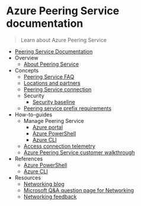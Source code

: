 # Azure Peering Service documentation
> Learn about Azure Peering Service
  - [Peering Service Documentation](https://learn.microsoft.com/en-us/azure/peering-service/)
  - Overview
    - [About Peering Service](https://learn.microsoft.com/en-us/azure/peering-service/about)
  - Concepts
    - [Peering Service FAQ](https://learn.microsoft.com/en-us/azure/peering-service/faq.yml)
    - [Locations and partners](https://learn.microsoft.com/en-us/azure/peering-service/location-partners)
    - [Peering Service connection](https://learn.microsoft.com/en-us/azure/peering-service/connection)
    - Security
      - [Security baseline](https://learn.microsoft.com/security/benchmark/azure/baselines/microsoft-azure-peering-service-security-baseline?toc=/azure/peering-service/TOC.json)
    - [Peering service prefix requirements](https://learn.microsoft.com/en-us/azure/peering-service/peering-service-prefix-requirements)
  - How-to-guides
    - Manage Peering Service
      - [Azure portal](https://learn.microsoft.com/en-us/azure/peering-service/azure-portal)
      - [Azure PowerShell](https://learn.microsoft.com/en-us/azure/peering-service/powershell)
      - [Azure CLI](https://learn.microsoft.com/en-us/azure/peering-service/cli)
    - [Access connection telemetry](https://learn.microsoft.com/en-us/azure/peering-service/connection-telemetry)
    - [Azure Peering Service customer walkthrough](https://learn.microsoft.com/en-us/azure/peering-service/customer-walkthrough)
  - References
    - [Azure PowerShell](https://learn.microsoft.com/powershell/module/az.peering)
    - [Azure CLI](https://learn.microsoft.com/cli/azure/peering)
  - Resources
    - [Networking blog](https://azure.microsoft.com/blog/category/networking)
    - [Microsoft Q&A question page for Networking](https://learn.microsoft.com/answers/topics/azure-virtual-network.html)
    - [Networking feedback](https://feedback.azure.com/d365community/forum/8ae9bf04-8326-ec11-b6e6-000d3a4f0789)
